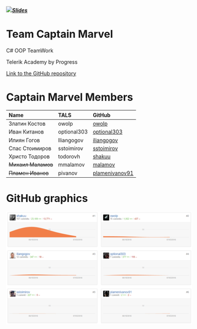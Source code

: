 ##### [<img src="https://raw.githubusercontent.com/TelerikAcademy/Common/master/icons/presentation.png" height="18"/>Slides](https://rawgit.com/Team-Captain-Marvel-2016/TeamWorkSkeletonSample/master/Presentation/index.html)

<!-- section start -->
<!-- attr: { class:'slide-title', showInPresentation:true, hasScriptWrapper:true } -->
# Team Captain Marvel

<!-- <img showInPresentation="true" class="slide-image" src="imgs/captainmarvel.jpg" style="top:30%; left:49%; width:30.36%; z-index:-1" /> -->

<div class="signature">
	<p class="signature-course">C# OOP TeamWork</p>
	<p class="signature-initiative">Telerik Academy by Progress</p>
	<a href="https://github.com/Team-Captain-Marvel-2016" class="signature-link">Link to the GitHub repository</a>
</div>


<!-- section start -->
<!-- attr: { showInPresentation:true, style:'font-size: 0.7em' } -->

# Captain Marvel Members

| Name | TALS | GitHub |
| :------------- | :------------------- | :------------------------------------------|
| Златин Костов  | owolp       | [owolp](https://github.com/owolp)                   |
| Иван Китанов   | optional303 | [optional303](https://github.com/optional303)       |
| Илиян Гогов    | Iliangogov  | [iliangogov](https://github.com/iliangogov)         |
| Спас Стоимиров | sstoimirov  | [sstoimirov](https://github.com/sstoimirov)         |
| Христо Тодоров | todorovh    | [shakuu](https://github.com/shakuu)                 |
| ~~Михаил Маламов~~ | mmalamov    | [malamov](https://github.com/malamov)               |
| ~~Пламен Иванов~~  | pivanov     | [plamenivanov91](https://github.com/plamenivanov91) |

<!-- section start -->
<!-- attr: { class:'slide-title', showInPresentation:true, hasScriptWrapper:true } -->

# GitHub graphics

![](./imgs/githubgraphics.png)

<!-- <img showInPresentation="true" class="slide-image" src="imgs/githubgraphics.png" style="top:25%; left:10%; width:80%; z-index:-1" /> -->
